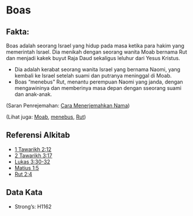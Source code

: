# Boas

## Fakta:

Boas adalah seorang Israel yang hidup pada masa ketika para hakim yang memerintah Israel. Dia menikah dengan seorang wanita Moab bernama Rut dan menjadi kakek buyut Raja Daud sekaligus leluhur dari Yesus Kristus.

* Dia adalah kerabat seorang wanita Israel yang bernama Naomi, yang kembali ke Israel setelah suami dan putranya meninggal di Moab.
* Boas “menebus” Rut, menantu perempuan Naomi yang janda, dengan mengawininya dan memberinya masa depan dengan sseorang suami dan anak-anak.

(Saran Penrejemahan: [Cara Menerjemahkan Nama](rc://en/ta/man/translate/translate-names))

(Lihat juga: [Moab](../names/moab.md), [menebus](../kt/redeem.md), [Rut](../names/ruth.md))

## Referensi Alkitab

* [1 Tawarikh 2:12](rc://en/tn/help/1ch/02/12)
* [2 Tawarikh 3:17](rc://en/tn/help/2ch/03/17)
* [Lukas 3:30-32](rc://en/tn/help/luk/03/30)
* [Matius 1:5](rc://en/tn/help/mat/01/05)
* [Rut 2:4](rc://en/tn/help/rut/02/04)

## Data Kata

* Strong’s: H1162
